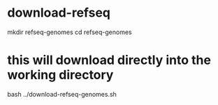 # download-refseq

mkdir refseq-genomes
cd refseq-genomes
# this will download directly into the working directory
bash ../download-refseq-genomes.sh
